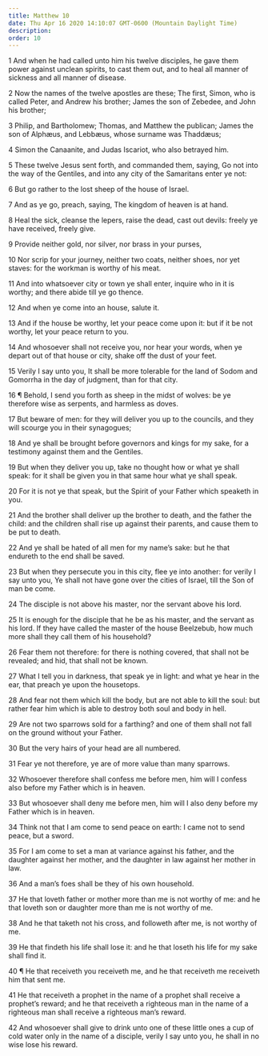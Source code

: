 ```yaml
---
title: Matthew 10
date: Thu Apr 16 2020 14:10:07 GMT-0600 (Mountain Daylight Time)
description: 
order: 10
---
```


<p>
  1 And when he had called unto him his twelve disciples, he gave them power
  against unclean spirits, to cast them out, and to heal all manner of sickness
  and all manner of disease.
</p>
<p>
  2 Now the names of the twelve apostles are these; The first, Simon, who is
  called Peter, and Andrew his brother; James the son of Zebedee, and John his
  brother;
</p>
<p>
  3 Philip, and Bartholomew; Thomas, and Matthew the publican; James the son of
  Alph&#xE6;us, and Lebb&#xE6;us, whose surname was Thadd&#xE6;us;
</p>
<p>4 Simon the Canaanite, and Judas Iscariot, who also betrayed him.</p>
<p>
  5 These twelve Jesus sent forth, and commanded them, saying, Go not into the
  way of the Gentiles, and into any city of the Samaritans enter ye not:
</p>
<span></span>
<p>6 But go rather to the lost sheep of the house of Israel.</p>
<p>7 And as ye go, preach, saying, The kingdom of heaven is at hand.</p>
<p>
  8 Heal the sick, cleanse the lepers, raise the dead, cast out devils: freely
  ye have received, freely give.
</p>
<p>9 Provide neither gold, nor silver, nor brass in your purses,</p>
<p>
  10 Nor scrip for your journey, neither two coats, neither shoes, nor yet
  staves: for the workman is worthy of his meat.
</p>
<p>
  11 And into whatsoever city or town ye shall enter, inquire who in it is
  worthy; and there abide till ye go thence.
</p>
<p>12 And when ye come into an house, salute it.</p>
<p>
  13 And if the house be worthy, let your peace come upon it: but if it be not
  worthy, let your peace return to you.
</p>
<p>
  14 And whosoever shall not receive you, nor hear your words, when ye depart
  out of that house or city, shake off the dust of your feet.
</p>
<p>
  15 Verily I say unto you, It shall be more tolerable for the land of Sodom and
  Gomorrha in the day of judgment, than for that city.
</p>
<p>
  16 &#xB6; Behold, I send you forth as sheep in the midst of wolves: be ye
  therefore wise as serpents, and harmless as doves.
</p>
<p>
  17 But beware of men: for they will deliver you up to the councils, and they
  will scourge you in their synagogues;
</p>
<p>
  18 And ye shall be brought before governors and kings for my sake, for a
  testimony against them and the Gentiles.
</p>
<p>
  19 But when they deliver you up, take no thought how or what ye shall speak:
  for it shall be given you in that same hour what ye shall speak.
</p>
<p>
  20 For it is not ye that speak, but the Spirit of your Father which speaketh
  in you.
</p>
<p>
  21 And the brother shall deliver up the brother to death, and the father the
  child: and the children shall rise up against their parents, and cause them to
  be put to death.
</p>
<p>
  22 And ye shall be hated of all men for my name&#x2019;s sake: but he that
  endureth to the end shall be saved.
</p>
<p>
  23 But when they persecute you in this city, flee ye into another: for verily
  I say unto you, Ye shall not have gone over the cities of Israel, till the Son
  of man be come.
</p>
<p>24 The disciple is not above his master, nor the servant above his lord.</p>
<p>
  25 It is enough for the disciple that he be as his master, and the servant as
  his lord. If they have called the master of the house Beelzebub, how much more
  shall they call them of his household?
</p>
<p>
  26 Fear them not therefore: for there is nothing covered, that shall not be
  revealed; and hid, that shall not be known.
</p>
<p>
  27 What I tell you in darkness, that speak ye in light: and what ye hear in
  the ear, that preach ye upon the housetops.
</p>
<p>
  28 And fear not them which kill the body, but are not able to kill the soul:
  but rather fear him which is able to destroy both soul and body in hell.
</p>
<p>
  29 Are not two sparrows sold for a farthing? and one of them shall not fall on
  the ground without your Father.
</p>
<p>30 But the very hairs of your head are all numbered.</p>
<p>31 Fear ye not therefore, ye are of more value than many sparrows.</p>
<p>
  32 Whosoever therefore shall confess me before men, him will I confess also
  before my Father which is in heaven.
</p>
<p>
  33 But whosoever shall deny me before men, him will I also deny before my
  Father which is in heaven.
</p>
<p>
  34 Think not that I am come to send peace on earth: I came not to send peace,
  but a sword.
</p>
<p>
  35 For I am come to set a man at variance against his father, and the daughter
  against her mother, and the daughter in law against her mother in law.
</p>
<p>36 And a man&#x2019;s foes shall be they of his own household.</p>
<p>
  37 He that loveth father or mother more than me is not worthy of me: and he
  that loveth son or daughter more than me is not worthy of me.
</p>
<p>
  38 And he that taketh not his cross, and followeth after me, is not worthy of
  me.
</p>
<p>
  39 He that findeth his life shall lose it: and he that loseth his life for my
  sake shall find it.
</p>
<p>
  40 &#xB6; He that receiveth you receiveth me, and he that receiveth me
  receiveth him that sent me.
</p>
<p>
  41 He that receiveth a prophet in the name of a prophet shall receive a
  prophet&#x2019;s reward; and he that receiveth a righteous man in the name of
  a righteous man shall receive a righteous man&#x2019;s reward.
</p>
<p>
  42 And whosoever shall give to drink unto one of these little ones a cup of
  cold water only in the name of a disciple, verily I say unto you, he shall in
  no wise lose his reward.
</p>
